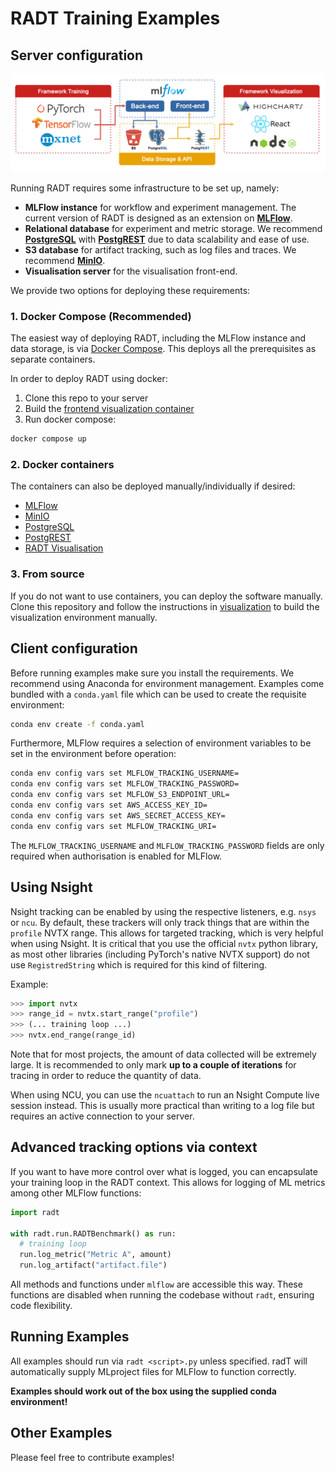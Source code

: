 # RADT Training Examples

## Server configuration

[![preview](/media/dataflow-white.png)](#readme)

Running RADT requires some infrastructure to be set up, namely:

- **MLFlow instance** for workflow and experiment management. The current version of RADT is designed as an extension on [**MLFlow**](https://mlflow.org/).
- **Relational database** for experiment and metric storage. We recommend [**PostgreSQL**](https://www.postgresql.org/) with [**PostgREST**](https://postgrest.org/en/stable/) due to data scalability and ease of use.
- **S3 database** for artifact tracking, such as log files and traces. We recommend [**MinIO**](https://min.io/).
- **Visualisation server** for the visualisation front-end.

We provide two options for deploying these requirements:

### **1. Docker Compose (Recommended)**

The easiest way of deploying RADT, including the MLFlow instance and data storage, is via [Docker Compose](https://github.com/docker/compose). This deploys all the prerequisites as separate containers.

In order to deploy RADT using docker: 

1. Clone this repo to your server
2. Build the [frontend visualization container](/frontend/)
3. Run docker compose:

```bash
docker compose up
```

### **2. Docker containers**

The containers can also be deployed manually/individually if desired:

- [MLFlow](https://mlflow.org/docs/latest/docker.html)
- [MinIO](https://hub.docker.com/r/minio/minio/)
- [PostgreSQL](https://hub.docker.com/_/postgres)
- [PostgREST](https://hub.docker.com/r/postgrest/postgrest/)
- [RADT Visualisation](/frontend/)

### **3. From source**

If you do not want to use containers, you can deploy the software manually.
Clone this repository and follow the instructions in [visualization](/visualization) to build the visualization environment manually.

## Client configuration

Before running examples make sure you install the requirements. We recommend using Anaconda for environment management. Examples come bundled with a `conda.yaml` file which can be used to create the requisite environment:

```bash
conda env create -f conda.yaml
```

Furthermore, MLFlow requires a selection of environment variables to be set in the environment before operation:

```bash
conda env config vars set MLFLOW_TRACKING_USERNAME=
conda env config vars set MLFLOW_TRACKING_PASSWORD=
conda env config vars set MLFLOW_S3_ENDPOINT_URL=
conda env config vars set AWS_ACCESS_KEY_ID=
conda env config vars set AWS_SECRET_ACCESS_KEY=
conda env config vars set MLFLOW_TRACKING_URI=
```

The `MLFLOW_TRACKING_USERNAME` and `MLFLOW_TRACKING_PASSWORD` fields are only required when authorisation is enabled for MLFlow.

## Using Nsight
Nsight tracking can be enabled by using the respective listeners, e.g. `nsys` or `ncu`.
By default, these trackers will only track things that are within the `profile` NVTX range. This allows for targeted tracking, which is very helpful when using Nsight. 
It is critical that you use the official `nvtx` python library, as most other libraries (including PyTorch's native NVTX support) do not use `RegistredString` which is required for this kind of filtering.

Example:
```python
>>> import nvtx
>>> range_id = nvtx.start_range("profile")
>>> (... training loop ...)
>>> nvtx.end_range(range_id)
```

Note that for most projects, the amount of data collected will be extremely large. It is recommended to only mark **up to a couple of iterations** for tracing in order to reduce the quantity of data.

When using NCU, you can use the `ncuattach` to run an Nsight Compute live session instead. This is usually more practical than writing to a log file but requires an active connection to your server.

## Advanced tracking options via context

If you want to have more control over what is logged, you can encapsulate your training loop in the RADT context. This allows for logging of ML metrics among other MLFlow functions:

```py
import radt

with radt.run.RADTBenchmark() as run:
  # training loop
  run.log_metric("Metric A", amount)
  run.log_artifact("artifact.file")
```
All methods and functions under `mlflow` are accessible this way. These functions are disabled when running the codebase without `radt`, ensuring code flexibility.

## Running Examples

All examples should run via `radt <script>.py` unless specified.
radT will automatically supply MLproject files for MLFlow to function correctly.

**Examples should work out of the box using the supplied conda environment!**

## Other Examples

Please feel free to contribute examples!
